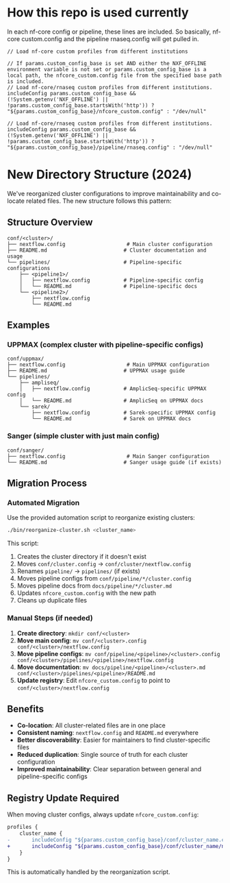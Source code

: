 # How this repo is used currently

In each nf-core config or pipeline, these lines are included. So basically, nf-core custom.config and the pipeline rnaseq.config will get pulled in.

```nextflow
// Load nf-core custom profiles from different institutions

// If params.custom_config_base is set AND either the NXF_OFFLINE environment variable is not set or params.custom_config_base is a local path, the nfcore_custom.config file from the specified base path is included.
// Load nf-core/rnaseq custom profiles from different institutions.
includeConfig params.custom_config_base && (!System.getenv('NXF_OFFLINE') || !params.custom_config_base.startsWith('http')) ? "${params.custom_config_base}/nfcore_custom.config" : "/dev/null"

// Load nf-core/rnaseq custom profiles from different institutions.
includeConfig params.custom_config_base && (!System.getenv('NXF_OFFLINE') || !params.custom_config_base.startsWith('http')) ? "${params.custom_config_base}/pipeline/rnaseq.config" : "/dev/null"
```

# New Directory Structure (2024)

We've reorganized cluster configurations to improve maintainability and co-locate related files. The new structure follows this pattern:

## Structure Overview

```
conf/<cluster>/
├── nextflow.config                    # Main cluster configuration
├── README.md                         # Cluster documentation and usage
└── pipelines/                        # Pipeline-specific configurations
    ├── <pipeline1>/
    │   ├── nextflow.config           # Pipeline-specific config
    │   └── README.md                 # Pipeline-specific docs
    └── <pipeline2>/
        ├── nextflow.config
        └── README.md
```

## Examples

### UPPMAX (complex cluster with pipeline-specific configs)
```
conf/uppmax/
├── nextflow.config                    # Main UPPMAX configuration
├── README.md                         # UPPMAX usage guide
└── pipelines/
    ├── ampliseq/
    │   ├── nextflow.config           # AmplicSeq-specific UPPMAX config
    │   └── README.md                 # AmplicSeq on UPPMAX docs
    └── sarek/
        ├── nextflow.config           # Sarek-specific UPPMAX config
        └── README.md                 # Sarek on UPPMAX docs
```

### Sanger (simple cluster with just main config)
```
conf/sanger/
├── nextflow.config                    # Main Sanger configuration
└── README.md                         # Sanger usage guide (if exists)
```

## Migration Process

### Automated Migration
Use the provided automation script to reorganize existing clusters:

```bash
./bin/reorganize-cluster.sh <cluster_name>
```

This script:
1. Creates the cluster directory if it doesn't exist
2. Moves `conf/cluster.config` → `conf/cluster/nextflow.config`
3. Renames `pipeline/` → `pipelines/` (if exists)
4. Moves pipeline configs from `conf/pipeline/*/cluster.config`
5. Moves pipeline docs from `docs/pipeline/*/cluster.md`
6. Updates `nfcore_custom.config` with the new path
7. Cleans up duplicate files

### Manual Steps (if needed)
1. **Create directory**: `mkdir conf/<cluster>`
2. **Move main config**: `mv conf/<cluster>.config conf/<cluster>/nextflow.config`
3. **Move pipeline configs**: `mv conf/pipeline/<pipeline>/<cluster>.config conf/<cluster>/pipelines/<pipeline>/nextflow.config`
4. **Move documentation**: `mv docs/pipeline/<pipeline>/<cluster>.md conf/<cluster>/pipelines/<pipeline>/README.md`
5. **Update registry**: Edit `nfcore_custom.config` to point to `conf/<cluster>/nextflow.config`

## Benefits

- **Co-location**: All cluster-related files are in one place
- **Consistent naming**: `nextflow.config` and `README.md` everywhere
- **Better discoverability**: Easier for maintainers to find cluster-specific files
- **Reduced duplication**: Single source of truth for each cluster configuration
- **Improved maintainability**: Clear separation between general and pipeline-specific configs

## Registry Update Required

When moving cluster configs, always update `nfcore_custom.config`:

```diff
profiles {
    cluster_name {
-       includeConfig "${params.custom_config_base}/conf/cluster_name.config"
+       includeConfig "${params.custom_config_base}/conf/cluster_name/nextflow.config"
    }
}
```

This is automatically handled by the reorganization script.
